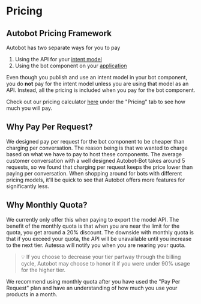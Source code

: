 # Pricing

## Autobot Pricing Framework
Autobot has two separate ways for you to pay

1. Using the API for your [intent model](autobot/inner/api_export.md)
2. Using the bot component on your [application](autobot/inner/bot_component.md)

Even though you publish and use an intent model in your bot component, you do **not** pay for the intent model unless you are using that model as an API. Instead, all the pricing is included when you pay for the bot component.

Check out our pricing calculator [here](https://autessa.com/autobot) under the "Pricing" tab to see how much you will pay.

## Why Pay Per Request?
We designed pay per request for the bot component to be cheaper than charging per conversation. The reason being is that we wanted to charge based on what we have to pay to host these components. The average customer conversation with a well designed Autobot-Bot takes around 5 requests, so we found that charging per request keeps the price lower than paying per conversation. When shopping around for bots with different pricing models, it'll be quick to see that Autobot offers more features for significantly less.

## Why Monthly Quota?
We currently only offer this when paying to export the model API. The benefit of the monthly quota is that when you are near the limit for the quota, you get around a 20% discount. The downside with monthly quota is that if you exceed your quota, the API will be unavailable until you increase to the next tier. Autessa will notify you when you are nearing your quota. 

> :bulb: If you choose to decrease your tier partway through the billing cycle, Autobot may choose to honor it if you were under 90% usage for the higher tier.

We recommend using monthly quota after you have used the "Pay Per Request" plan and have an understanding of how much you use your products in a month. 
